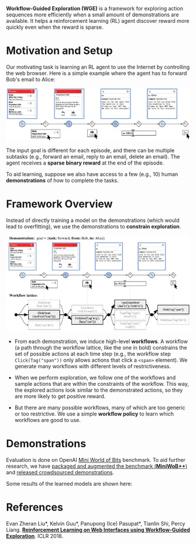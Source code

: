 **Workflow-Guided Exploration (WGE)**
is a framework for exploring action sequences more efficiently
when a small amount of demonstrations are available.
It helps a reinforcement learning (RL) agent discover reward more quickly
even when the reward is sparse.

# Motivation and Setup

Our motivating task is learning an RL agent to use the Internet
by controlling the web browser.
Here is a simple example where the agent has to forward Bob's email to Alice:

![email-inbox task](img/email.png)

The input goal is different for each episode,
and there can be multiple subtasks (e.g., forward an email, reply to an email, delete an email).
The agent receives a **sparse binary reward** at the end of the episode.

To aid learning,
suppose we also have access to a few (e.g., 10) human **demonstrations**
of how to complete the tasks.

# Framework Overview

Instead of directly training a model on the demonstrations
(which would lead to overfitting),
we use the demonstrations to **constrain exploration**.

![email-inbox task](img/workflow-lattice.png)

* From each demonstration, we induce high-level **workflows**.
  A workflow (a path through the workflow lattice, like the one in bold)
  constrains the set of possible actions at each time step
  (e.g., the workflow step `Click(Tag("span"))` only allows actions
  that click a `<span>` element).
  We generate many workflows with different levels of restrictiveness.

* When we perform exploration, we follow one of the workflows
  and sample actions that are within the constraints of the workflow.
  This way, the explored actions look similar to the demonstrated actions,
  so they are more likely to get positive reward.

* But there are many possible workflows, many of which are too generic or too restrictive.
  We use a simple **workflow policy** to learn which workflows are good to use.

# Demonstrations

Evaluation is done on OpenAI [Mini World of Bits](http://alpha.openai.com/miniwob/) benchmark.
To aid further research, we have [packaged and augmented the benchmark (**MiniWoB++**)](https://github.com/stanfordnlp/miniwob-plusplus)
and [released crowdsourced demonstrations](https://github.com/stanfordnlp/miniwob-plusplus-demos).

Some results of the learned models are shown here:


# References

Evan Zheran Liu\*, Kelvin Guu\*, Panupong (Ice) Pasupat\*, Tianlin Shi, Percy Liang.
[**Reinforcement Learning on Web Interfaces using Workflow-Guided Exploration**](https://arxiv.org/abs/1802.08802).
ICLR 2018.
